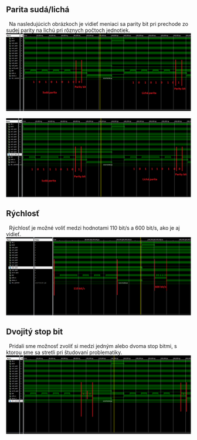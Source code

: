 ## Parita sudá/lichá
&nbsp;
Na nasledujúcich obrázkoch je vidieť meniaci sa parity bit pri prechode zo sudej parity na lichú pri rôznych počtoch jednotiek.
![logic](parity_1.png)
&nbsp;
![logic](parity_2.png)

## Rýchlosť
&nbsp;
Rýchlosť je možné voliť medzi hodnotami 110 bit/s a 600 bit/s, ako je aj vidieť.
![logic](speed.png)

## Dvojitý stop bit
&nbsp;
Pridali sme možnosť zvoliť si medzi jedným alebo dvoma stop bitmi, s ktorou sme sa stretli pri študovaní problematiky.
![logic](double_stop.png)
